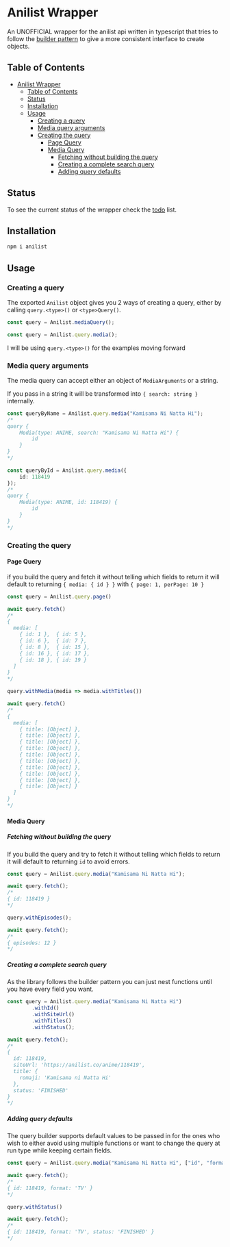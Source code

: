 # Anilist Wrapper

An UNOFFICIAL wrapper for the anilist api written in typescript that tries to follow the [builder pattern](https://refactoring.guru/design-patterns/builder) to give a more consistent interface to create objects.

## Table of Contents

- [Anilist Wrapper](#anilist-wrapper)
  - [Table of Contents](#table-of-contents)
  - [Status](#status)
  - [Installation](#installation)
  - [Usage](#usage)
    - [Creating a query](#creating-a-query)
    - [Media query arguments](#media-query-arguments)
    - [Creating the query](#creating-the-query)
      - [Page Query](#page-query)
      - [Media Query](#media-query)
        - [Fetching without building the query](#fetching-without-building-the-query)
        - [Creating a complete search query](#creating-a-complete-search-query)
        - [Adding query defaults](#adding-query-defaults)

## Status

To see the current status of the wrapper check the [todo](TODO.md) list.

## Installation

```sh
npm i anilist
```

## Usage

### Creating a query

The exported `Anilist` object gives you 2 ways of creating a query, either by calling `query.<type>()` or `<type>Query()`.

```ts
const query = Anilist.mediaQuery();
```
```ts
const query = Anilist.query.media();
```

I will be using `query.<type>()` for the examples moving forward

### Media query arguments

The media query can accept either an object of `MediaArguments` or a string.

If you pass in a string it will be transformed into `{ search: string }` internally.

```ts
const queryByName = Anilist.query.media("Kamisama Ni Natta Hi");
/*
query {
    Media(type: ANIME, search: "Kamisama Ni Natta Hi") {
        id
    }
}
*/

const queryById = Anilist.query.media({
    id: 118419
});
/*
query {
    Media(type: ANIME, id: 118419) {
        id
    }
}
*/
```

### Creating the query

#### Page Query

if you build the query and fetch it without telling which fields to return it will default to returning `{ media: { id } }` with `{ page: 1, perPage: 10 }`

```ts
const query = Anilist.query.page()

await query.fetch()
/*
{
  media: [
    { id: 1 },  { id: 5 }, 
    { id: 6 },  { id: 7 }, 
    { id: 8 },  { id: 15 },
    { id: 16 }, { id: 17 },
    { id: 18 }, { id: 19 } 
  ]
}
*/

query.withMedia(media => media.withTitles())

await query.fetch()
/*
{
  media: [
    { title: [Object] },
    { title: [Object] },
    { title: [Object] },
    { title: [Object] },
    { title: [Object] },
    { title: [Object] },
    { title: [Object] },
    { title: [Object] },
    { title: [Object] },
    { title: [Object] } 
  ]
}
*/
```

#### Media Query

##### Fetching without building the query

If you build the query and try to fetch it without telling which fields to return it will default to returning `id` to avoid errors.

```ts
const query = Anilist.query.media("Kamisama Ni Natta Hi");

await query.fetch();
/*
{ id: 118419 }
*/

query.withEpisodes();

await query.fetch();
/*
{ episodes: 12 }
*/
```

##### Creating a complete search query

As the library follows the builder pattern you can just nest functions until you have every field you want.

```ts
const query = Anilist.query.media("Kamisama Ni Natta Hi")
        .withId()
        .withSiteUrl()
        .withTitles()
        .withStatus();

await query.fetch();
/*
{
  id: 118419,
  siteUrl: 'https://anilist.co/anime/118419',
  title: {
    romaji: 'Kamisama ni Natta Hi'
  },
  status: 'FINISHED'
}
*/
```

##### Adding query defaults

The query builder supports default values to be passed in for the ones who wish to either avoid using multiple functions or want to change the query at run type while keeping certain fields.

```ts
const query = Anilist.query.media("Kamisama Ni Natta Hi", ["id", "format"]);

await query.fetch();
/*
{ id: 118419, format: 'TV' }
*/

query.withStatus()

await query.fetch();
/*
{ id: 118419, format: 'TV', status: 'FINISHED' }
*/
```
